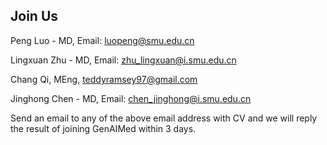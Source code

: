## Join Us

Peng Luo - MD, Email: luopeng@smu.edu.cn

Lingxuan Zhu - MD, Email: zhu_lingxuan@i.smu.edu.cn

Chang Qi, MEng, teddyramsey97@gmail.com

Jinghong Chen - MD, Email: chen_jinghong@i.smu.edu.cn

Send an email to any of the above email address with CV and we will reply the result of joining GenAIMed within 3 days.